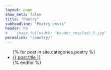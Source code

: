 ```yaml
---
layout: page
show_meta: false
title: "Poetry"
subheadline: "Poetry posts"
header: no
#    image_fullwidth: "header_unsplash_5.jpg"
permalink: "/poetry/"
---
```

<ul>
    {% for post in site.categories.poetry %}
    <li><a href="{{ site.url }}{{ site.baseurl }}{{ post.url }}">{{ post.title }}</a></li>
    {% endfor %}
</ul>